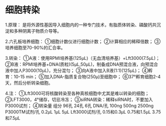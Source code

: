 # 细胞转染

1.原理：
是将外源性基因导入细胞内的一种专门技术，有脂质体转染、磷酸钙共沉淀和多种阴离子物质介导等。

2.六孔板培养细胞：
①细胞计数仪进行细胞计数；
②计算相应的稀释倍数；	
③培养细胞至70-90%的汇合率。

3.转染：
①A液：使用RPMI培养基(125μL)（无血清培养基）+Lft3000(7.5μL)；
②B液：RPMI培养基+DNA(质粒)(5μL,50μL)，制备成DNA预混合液，向预混合液中加人P3000(10μL)，充分混匀；
③向A液中加入B液(1:1)(125μL)；
④孵育：10-15 min；
⑤加入DNA-脂质复合物(250μ)至细胞中；
⑥37°孵育细胞2-4天，然后分析转染细胞。

4.注：
①Lft3000可将核酸转染至各种真核细胞中尤其是难以转染的细胞；
②LFT3000，4°储存，切忌冷冻；
③siRNA转染：稀释siRNA时，不要加入P3000试剂；
④转染量
组分       	         96孔	         24孔           6孔
DNA/孔	             100ng	        500ng	         2500ng
P3000TM试剂/孔	     0.2μL	         1μL	         5μL
Lft3000试剂/孔	     0.15和0.3μL   	0.75和1.5μL	  3.75和7.5μL
